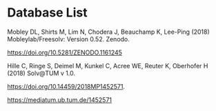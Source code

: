 # Database List
Mobley DL, Shirts M, Lim N, Chodera J, Beauchamp K, Lee-Ping (2018) Mobleylab/Freesolv: Version 0.52. Zenodo. 

https://doi.org/10.5281/ZENODO.1161245

Hille C, Ringe S, Deimel M, Kunkel C, Acree WE, Reuter K, Oberhofer H (2018) Solv@TUM v 1.0.

https://doi.org/10.14459/2018MP1452571.

https://mediatum.ub.tum.de/1452571
